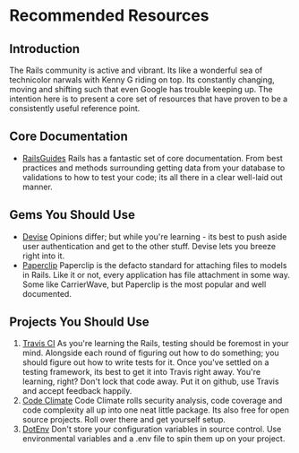 # Recommended Resources

## Introduction
The Rails community is active and vibrant.  Its like a wonderful sea of technicolor narwals with Kenny G riding on top.  Its constantly changing, moving and shifting such that even Google has trouble keeping up.  The intention here is to present a core set of resources that have proven to be a consistently useful reference point.

## Core Documentation

* [RailsGuides](http://guides.rubyonrails.org/)
   Rails has a fantastic set of core documentation.  From best practices and methods surrounding getting data from your database to validations to how to test your code; its all there in a clear well-laid out manner.

## Gems You Should Use

* [Devise](https://github.com/plataformatec/devise)
  Opinions differ; but while you're learning - its best to push aside user authentication and get to the other stuff.  Devise lets you breeze right into it.
* [Paperclip](https://github.com/thoughtbot/paperclip)
  Paperclip is the defacto standard for attaching files to models in Rails.  Like it or not, every application has file attachment in some way.  Some like CarrierWave, but Paperclip is the most popular and well documented.

## Projects You Should Use

1. [Travis CI](http://travis-ci.org)
   As you're learning the Rails, testing should be foremost in your mind.  Alongside each round of figuring out how to do something; you should figure out how to write tests for it.  Once you've settled on a testing framework, its best to get it into Travis right away.  You're learning, right?  Don't lock that code away.  Put it on github, use Travis and accept feedback happily.
2. [Code Climate](http://code-climate.org)
   Code Climate rolls security analysis, code coverage and code complexity all up into one neat little package.  Its also free for open source projects.  Roll over there and get yourself setup.
3. [DotEnv](https://github.com/bkeepers/dotenv)
   Don't store your configuration variables in source control.  Use environmental variables and a .env file to spin them up on your project.